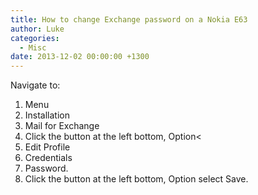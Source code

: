 ```yaml
---
title: How to change Exchange password on a Nokia E63
author: Luke
categories:
  - Misc
date: 2013-12-02 00:00:00 +1300
---
```

Navigate to:

1. Menu
1. Installation
1. Mail for Exchange
1. Click the button at the left bottom, Option<
1. Edit Profile
1. Credentials
1. Password.
1. Click the button at the left bottom, Option select Save.